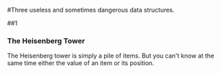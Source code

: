 #Three useless and sometimes dangerous data structures.

##1
### The Heisenberg Tower

The Heisenberg tower is simply a pile of items.
But you can't know at the same time either the value of an item or its position.
